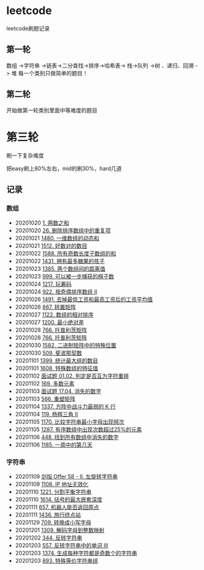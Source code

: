 # leetcode
 leetcode刷题记录

## 第一轮
数组 ->字符串 ->链表->二分查找->排序->哈希表-> 栈->队列 ->树 、递归、回溯 -> 堆 
每一个类别只做简单的题目！

## 第二轮
开始做第一轮类别里面中等难度的题目

# 第三轮
刷一下复杂难度

把easy刷上80%左右，mid的刷30%，hard几道

## 记录

### 数组

- 20201020   [1. 两数之和](https://leetcode-cn.com/problems/two-sum/)
- 20201020   [26. 删除排序数组中的重复项](https://leetcode-cn.com/problems/remove-duplicates-from-sorted-array/)
- 20201021   [1480. 一维数组的动态和](https://leetcode-cn.com/problems/running-sum-of-1d-array/)
- 20201021   [1512. 好数对的数目](https://leetcode-cn.com/problems/number-of-good-pairs/submissions/)
- 20201022   [1588.  所有奇数长度子数组的和](https://leetcode-cn.com/problems/sum-of-all-odd-length-subarrays/)
- 20201022   [1431. 拥有最多糖果的孩子](https://leetcode-cn.com/problems/kids-with-the-greatest-number-of-candies/)
- 20201023  [1385. 两个数组间的距离值](https://leetcode-cn.com/problems/find-the-distance-value-between-two-arrays/)
- 20201023  [999. 可以被一步捕获的棋子数](https://leetcode-cn.com/problems/available-captures-for-rook/)
- 20201024  [1217. 玩筹码](https://leetcode-cn.com/problems/minimum-cost-to-move-chips-to-the-same-position/submissions/)
- 20201024  [922. 按奇偶排序数组 II](https://leetcode-cn.com/problems/sort-array-by-parity-ii/)
- 20201026  [1491. 去掉最低工资和最高工资后的工资平均值](https://leetcode-cn.com/problems/average-salary-excluding-the-minimum-and-maximum-salary/)
- 20201026  [867. 转置矩阵](https://leetcode-cn.com/problems/transpose-matrix/)
- 20201027  [1122. 数组的相对排序](https://leetcode-cn.com/problems/relative-sort-array/submissions/)
- 20201027  [1200. 最小绝对差](https://leetcode-cn.com/problems/minimum-absolute-difference/)
- 20201028  [766. 托普利茨矩阵](https://leetcode-cn.com/problems/toeplitz-matrix/submissions/)
- 20201028  [766. 托普利茨矩阵](https://leetcode-cn.com/problems/toeplitz-matrix/submissions/)
- 20201030  [1582. 二进制矩阵中的特殊位置](https://leetcode-cn.com/problems/special-positions-in-a-binary-matrix/submissions/)
- 20201030  [509. 斐波那契数](https://leetcode-cn.com/problems/fibonacci-number/)
- 20201101  [1399. 统计最大组的数目](https://leetcode-cn.com/problems/count-largest-group/)
- 20201101  [1608. 特殊数组的特征值](https://leetcode-cn.com/problems/special-array-with-x-elements-greater-than-or-equal-x/)
- 20201102  [面试题 01.02. 判定是否互为字符重排](https://leetcode-cn.com/problems/check-permutation-lcci/)
- 20201102  [169. 多数元素](https://leetcode-cn.com/problems/majority-element/)
- 20201103  [面试题 17.04. 消失的数字](https://leetcode-cn.com/problems/missing-number-lcci/)
- 20201103  [566. 重塑矩阵](https://leetcode-cn.com/problems/reshape-the-matrix/)
- 20201104  [1337. 方阵中战斗力最弱的 K 行](https://leetcode-cn.com/problems/the-k-weakest-rows-in-a-matrix/)
- 20201104  [119. 杨辉三角 II](https://leetcode-cn.com/problems/pascals-triangle-ii/)
- 20201105  [1170. 比较字符串最小字母出现频次](https://leetcode-cn.com/problems/compare-strings-by-frequency-of-the-smallest-character/submissions/)
- 20201105  [1287. 有序数组中出现次数超过25%的元素](https://leetcode-cn.com/problems/element-appearing-more-than-25-in-sorted-array/)
- 20201106  [448. 找到所有数组中消失的数字](https://leetcode-cn.com/problems/find-all-numbers-disappeared-in-an-array/)
- 20201106  [1185. 一周中的第几天](https://leetcode-cn.com/problems/day-of-the-week/)

### 字符串
- 20201109  [剑指 Offer 58 - II. 左旋转字符串](https://leetcode-cn.com/problems/zuo-xuan-zhuan-zi-fu-chuan-lcof/submissions/)
- 20201109  [1108. IP 地址无效化](https://leetcode-cn.com/problems/defanging-an-ip-address/submissions/)
- 20201110  [1221. 分割平衡字符串](https://leetcode-cn.com/problems/split-a-string-in-balanced-strings/submissions/)
- 20201110  [1614. 括号的最大嵌套深度](https://leetcode-cn.com/problems/maximum-nesting-depth-of-the-parentheses/solution/)
- 20201111  [657. 机器人能否返回原点](https://leetcode-cn.com/problems/robot-return-to-origin/)
- 20201111  [1436. 旅行终点站](https://leetcode-cn.com/problems/destination-city/)
- 20201129  [709. 转换成小写字母](https://leetcode-cn.com/problems/to-lower-case/)
- 20201201  [1309. 解码字母到整数映射](https://leetcode-cn.com/problems/decrypt-string-from-alphabet-to-integer-mapping/)
- 20201202  [344. 反转字符串](https://leetcode-cn.com/problems/reverse-string/)
- 20201203  [557. 反转字符串中的单词 III](https://leetcode-cn.com/problems/reverse-words-in-a-string-iii/)
- 20201203  [1374. 生成每种字符都是奇数个的字符串](https://leetcode-cn.com/problems/generate-a-string-with-characters-that-have-odd-counts/)
- 20201203  [893. 特殊等价字符串组](https://leetcode-cn.com/problems/groups-of-special-equivalent-strings/)